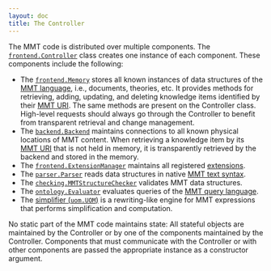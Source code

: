 ```yaml
---
layout: doc
title: The Controller
---
```


The MMT code is distributed over multiple components. The [`frontend.Controller`](apidoc://info.kwarc.mmt.api.frontend.Controller) class creates one instance of each component.
These components include the following:

* The [`frontend.Memory`](apidoc://info.kwarc.mmt.api.frontend.Memory) stores all known instances of data structures of the [MMT language](../language/), i.e., documents, theories, etc. It provides methods for retrieving, adding, updating, and deleting knowledge items identified by their [MMT URI](../language/uris).
    The same methods are present on the Controller class. High-level requests should always go through the Controller to benefit from transparent retrieval and change management.
* The [`backend.Backend`](apidoc://info.kwarc.mmt.api.backend.Backend) maintains connections to all known physical locations of MMT content. When retrieving a knowledge item by its [MMT URI](../language/uris) that is not held in memory, it is transparently retrieved by the backend and stored in the memory.
* The [`frontend.ExtensionManager`](apidoc://info.kwarc.mmt.api.frontend.ExtensionManager) maintains all registered [extensions](extensions/).
* The [`parser.Parser`](apidoc://info.kwarc.mmt.api.parser.Parser) reads data structures in native [MMT text syntax](../language/).
* The [`checking.MMTStructureChecker`](apidoc://info.kwarc.mmt.api.checking.MMTStructureChecker) validates MMT data structures.
* The [`ontology.Evaluator`](apidoc://info.kwarc.mmt.api.ontology.Evaluator) evaluates queries of the [MMT query language](queries.html).
* The [simplifier (`uom.UOM`)](apidoc://info.kwarc.mmt.api.uom.UOM) is a rewriting-like engine for MMT expressions that performs simplification and computation.

No static part of the MMT code maintains state: All stateful objects are maintained by the Controller or by one of the components maintained by the Controller.
Components that must communicate with the Controller or with other components are passed the appropriate instance as a constructor argument. 
